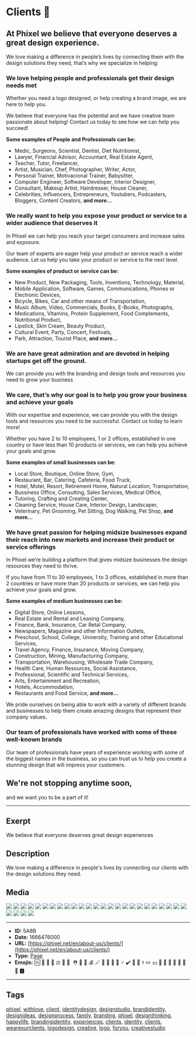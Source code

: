 # Clients 🤝
## At Phixel we believe that everyone deserves a great design experience.

We love making a difference in people’s lives by connecting them with the design solutions they need, that’s why we specialize in helping:

### We love helping people and professionals get their design needs met

Whether you need a logo designed, or help creating a brand image, we are here to help you.

We believe that everyone has the potential and we have creative team passionate about helping! Contact us today to see how we can help you succeed!

**Some examples of People and Professionals can be:**

- Medic, Surgeons, Scientist, Dentist, Diet Nutritionist,
- Lawyer, Financial Advisor, Accountant, Real Estate Agent,
- Teacher, Tutor, Freelancer,
- Artist, Musician, Chef, Photographer, Writer, Actor,
- Personal Trainer, Motivacional Trainer, Babysitter,
- Computer Engineer, Software Developer, Interior Designer,
- Consultant, Makeup Artist, Hairdresser, House Cleaner,
- Celebrities, Influencers, Entrepreneurs, Youtubers, Podcasters, Bloggers, Content Creators, 
 **and more…**

### We really want to help you expose your product or service to a wider audience that deserves it

In Phixel we can help you reach your target consumers and increase sales and exposure.

Our team of experts are eager help your product or service reach a wider audience. Let us help you take your product or service to the next level.

**Some examples of product or service can be:**

- New Product, New Packaging, Tools, Inventions, Technology, Material,
- Mobile Application, Software, Games, Communications, Phones or Electronic Devices,
- Bicycle, Bikes, Car and other means of Transportation,
- Music Album, Video, Commercials, Books, E-Books, Photographs,
- Medications, Vitamins, Protein Supplement, Food Complements, Nutritional Product,
- Lipstick, Skin Cream, Beauty Product,
- Cultural Event, Party, Concert, Festivals,
- Park, Attraction, Tourist Place, 
 **and more…**

### We are have great admiration and are devoted in helping startups get off the ground.

We can provide you with the branding and design tools and resources you need to grow your business

### We care, that’s why our goal is to help you grow your business and achieve your goals

With our expertise and experience, we can provide you with the design tools and resources you need to be successful. Contact us today to learn more!

Whether you have 2 to 10 employees, 1 or 2 offices, established in one country or have less than 10 products or services, we can help you achieve your goals and grow.

**Some examples of small businesses can be:**

- Local Store, Boutique, Online Store, Gym,
- Restaurant, Bar, Catering, Cafeteria, Food Truck,
- Hotel, Motel, Resort, Retirement Home, Natural Location, Transportation,
- Bussiness Office, Consulting, Sales Services, Medical Office,
- Tutoring, Crafting and Creating Center,
- Cleaning Service, House Care, Interior Design, Landscaper,
- Veterinary, Pet Grooming, Pet Sitting, Dog Walking, Pet Shop, 
 **and more…**

### We have great passion for helping midsize businesses expand their reach into new markets and increase their product or service offerings

In Phixel we’re building a platform that gives midsize businesses the design resources they need to thrive.

If you have from 11 to 30 employees, 1 to 3 offices, established in more than 2 countries or have more than 20 products or services, we can help you achieve your goals and grow.

**Some examples of medium businesses can be:**

- Digital Store, Online Lessons,
- Real Estate and Rental and Leasing Company,
- Finance, Bank, Insurance, Car Retal Company,
- Newspapers, Magazine and other Information Outlets,
- Preschool, School, College, University, Training and other Educational Services,
- Travel Agency, Finance, Insurance, Moving Company,
- Construction, Mining, Manufacturing Company,
- Transportation, Warehousing, Wholesale Trade Company,
- Health Care, Human Resources, Social Assistance,
- Professional, Scientific and Technical Services,
- Arts, Entertainment and Recreation,
- Hotels, Accommodation,
- Restaurants and Food Service, 
 **and more…**

We pride ourselves on being able to work with a variety of different brands and businesses to help them create amazing designs that represent their company values.

### Our team of professionals have worked with some of these well-known brands

Our team of professionals have years of experience working with some of the biggest names in the business, so you can trust us to help you create a stunning design that will impress your customers.

## We're not stopping anytime soon, 
and we want you to be a part of it!


------------
## Exerpt
We believe that everyone deserves great design experiences
## Description
We love making a difference in people's lives by connecting our clients with the design solutions they need.
## Media
<img src="media/clients.jpg">
<img src="media/logo-alpina.png">
<img src="media/logo-argos.png">
<img src="media/logo-bancoldex.png">
<img src="media/logo-bancolombia.png">
<img src="media/logo-bavaria.png">
<img src="media/logo-berlinas.png">
<img src="media/logo-caf.png">
<img src="media/logo-camara-de-comercio-bogota.png">
<img src="media/logo-citroen.png">
<img src="media/logo-creamhelado.png">
<img src="media/logo-davivienda.png">
<img src="media/logo-delipavo.png">
<img src="media/logo-dove.png">
<img src="media/logo-drummond.png">
<img src="media/logo-ecopetrol.png">
<img src="media/logo-huggies.png">
<img src="media/logo-hyundai.png">
<img src="media/logo-isa.png">
<img src="media/logo-lafayette.png">
<img src="media/logo-movistar.png">
<img src="media/logo-nestle.png">
<img src="media/logo-renault.png">
<img src="media/logo-seguros-bolivar.png">
<img src="media/logo-soho.png">
<img src="media/logo-telefonica.png">
<img src="media/logo-tigo.png">
<img src="media/logo-une.png">
<img src="media/logo-xbox.png">

------------
- **ID:** 5A8B
- **Date:** 1666476000
- **URL:** [https://phixel.net/en/about-us/clients/](https://phixel.net/en/about-us/clients/)
- **Type:** [Page](#page)
- **Emojis:** 🆒 🔬 👨 🏻 ⚖️ 🏫 👧 ️️ ⛑️ 🏾 🚒 💰 🪄 🧑 ‍✈ 🚀 🧔 ‍♂ ✔️ 🎨 👩 ⚕️ ✏️ 💵 🤝 💼 💊 🤵 🌾 🍳 🎉 🅸

------------
## Tags
[phixel](#phixel), [withlove](#withlove), [client](#client), [identitydesign](#identitydesign), [designstudio](#designstudio), [brandidentity](#brandidentity), [designideas](#designideas), [designprocess](#designprocess), [family](#family), [branding](#branding), [phixel](#phixel), [designthinking](#designthinking), [happylife](#happylife), [brandingidentity](#brandingidentity), [experiences](#experiences), [clients](#clients), [identity](#identity), [clients](#clients), [weareourclients](#weareourclients), [logodesign](#logodesign), [creative](#creative), [logo](#logo), [foryou](#foryou), [creativestudio](#creativestudio)
